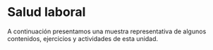 # Salud laboral

<div markdown="1" class="cuadro">
  A continuación presentamos una muestra representativa de algunos contenidos, ejercicios y actividades de esta unidad.
</div> 

